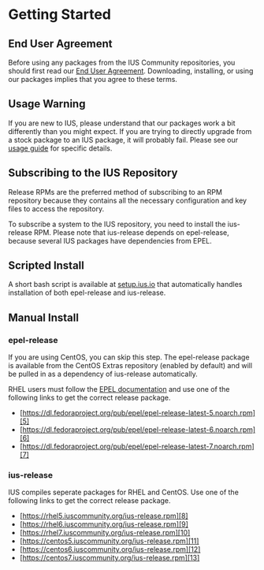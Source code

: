 # Getting Started

## End User Agreement

Before using any packages from the IUS Community repositories, you should first
read our [End User Agreement][1].  Downloading, installing, or using our
packages implies that you agree to these terms.

## Usage Warning

If you are new to IUS, please understand that our packages work a bit
differently than you might expect.  If you are trying to directly upgrade from
a stock package to an IUS package, it will probably fail.  Please see our
[usage guide][2] for specific details.

## Subscribing to the IUS Repository

Release RPMs are the preferred method of subscribing to an RPM repository
because they contains all the necessary configuration and key files to access
the repository.

To subscribe a system to the IUS repository, you need to install the
ius-release RPM.  Please note that ius-release depends on epel-release, because
several IUS packages have dependencies from EPEL.

## Scripted Install

A short bash script is available at [setup.ius.io][3] that automatically
handles installation of both epel-release and ius-release.

## Manual Install

### epel-release

If you are using CentOS, you can skip this step.  The epel-release package is
available from the CentOS Extras repository (enabled by default) and will be
pulled in as a dependency of ius-release automatically.

RHEL users must follow the [EPEL documentation][4] and use one of the following
links to get the correct release package.

* [https://dl.fedoraproject.org/pub/epel/epel-release-latest-5.noarch.rpm][5]
* [https://dl.fedoraproject.org/pub/epel/epel-release-latest-6.noarch.rpm][6]
* [https://dl.fedoraproject.org/pub/epel/epel-release-latest-7.noarch.rpm][7]

### ius-release

IUS compiles seperate packages for RHEL and CentOS.  Use one of the following
links to get the correct release package.

* [https://rhel5.iuscommunity.org/ius-release.rpm][8]
* [https://rhel6.iuscommunity.org/ius-release.rpm][9]
* [https://rhel7.iuscommunity.org/ius-release.rpm][10]
* [https://centos5.iuscommunity.org/ius-release.rpm][11]
* [https://centos6.iuscommunity.org/ius-release.rpm][12]
* [https://centos7.iuscommunity.org/ius-release.rpm][13]

[1]: https://dl.iuscommunity.org/pub/ius/IUS-COMMUNITY-EUA
[2]: Usage.md
[3]: https://setup.ius.io
[4]: https://fedoraproject.org/wiki/EPEL#How_can_I_use_these_extra_packages.3F
[5]: https://dl.fedoraproject.org/pub/epel/epel-release-latest-5.noarch.rpm
[6]: https://dl.fedoraproject.org/pub/epel/epel-release-latest-6.noarch.rpm
[7]: https://dl.fedoraproject.org/pub/epel/epel-release-latest-7.noarch.rpm
[8]: https://rhel5.iuscommunity.org/ius-release.rpm
[9]: https://rhel6.iuscommunity.org/ius-release.rpm
[10]: https://rhel7.iuscommunity.org/ius-release.rpm
[11]: https://centos5.iuscommunity.org/ius-release.rpm
[12]: https://centos6.iuscommunity.org/ius-release.rpm
[13]: https://centos7.iuscommunity.org/ius-release.rpm
